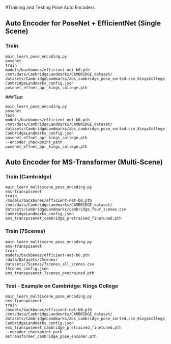 #Training and Testing Pose Auto Encoders

## Auto Encoder for PoseNet + EfficientNet (Single Scene)
### Train
```
main_learn_pose_encoding.py
posenet
train
models/backbones/efficient-net-b0.pth
/mnt/data/CambridgeLandmarks/CAMBRIDGE_dataset/
datasets/CambridgeLandmarks/abs_cambridge_pose_sorted.csv_KingsCollege_train.csv
CambridgeLandmarks_config.json
posenet_effnet_apr_kings_college.pth
```
###Test
```
main_learn_pose_encoding.py
posenet
test
models/backbones/efficient-net-b0.pth
/mnt/data/CambridgeLandmarks/CAMBRIDGE_dataset/
datasets/CambridgeLandmarks/abs_cambridge_pose_sorted.csv_KingsCollege_test.csv
CambridgeLandmarks_config.json
posenet_effnet_apr_kings_college.pth
--encoder_checkpoint_path
posenet_effnet_apr_kings_college.pth
```

## Auto Encoder for MS-Transformer (Multi-Scene)
### Train (Cambridge)
```
main_learn_multiscene_pose_encoding.py
ems-transposenet
train
/models/backbones/efficient-net-b0.pth
/mnt/data/CambridgeLandmarks/CAMBRIDGE_dataset/
datasets/CambridgeLandmarks/cambridge_four_scenes.csv
CambridgeLandmarks_config.json
ems_transposenet_cambridge_pretrained_finetuned.pth
```
### Train (7Scenes)
```
main_learn_multiscene_pose_encoding.py
ems-transposenet
train
models/backbones/efficient-net-b0.pth
/data/Datasets/7Scenes/
datasets/7Scenes/7scenes_all_scenes.csv
7Scenes_config.json 
ems_transposenet_7scenes_pretrained.pth
```

### Test - Example on Cambridge: Kings College
```
main_learn_multiscene_pose_encoding.py
ems-transposenet
train
/models/backbones/efficient-net-b0.pth
/mnt/data/CambridgeLandmarks/CAMBRIDGE_dataset/
datasets/CambridgeLandmarks/abs_cambridge_pose_sorted.csv_KingsCollege_test.csv
CambridgeLandmarks_config.json
ems_transposenet_cambridge_pretrained_finetuned.pth
--encoder_checkpoint_path 
mstransformer_cambridge_pose_encoder.pth
```

